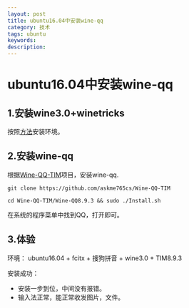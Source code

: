 ```yaml
---
layout: post
title: ubuntu16.04中安装wine-qq
category: 技术
tags: ubuntu
keywords: 
description: 
---
```


# ubuntu16.04中安装wine-qq

## 1.安装wine3.0+winetricks

按照[方法](https://github.com/frkhit/frkhit.github.io/blob/master/project/pages/2018/01/31/install_wine3.0_and_winetricks.md)安装环境。


## 2.安装wine-qq

根据[Wine-QQ-TIM](https://github.com/askme765cs/Wine-QQ-TIM)项目，安装wine-qq.

```
git clone https://github.com/askme765cs/Wine-QQ-TIM

cd Wine-QQ-TIM/Wine-QQ8.9.3 && sudo ./Install.sh

```

在系统的程序菜单中找到QQ，打开即可。

## 3.体验
环境： ubuntu16.04 + fcitx + 搜狗拼音 + wine3.0 + TIM8.9.3

安装成功：

- 安装一步到位，中间没有报错。
- 输入法正常，能正常收发图片，文件。
